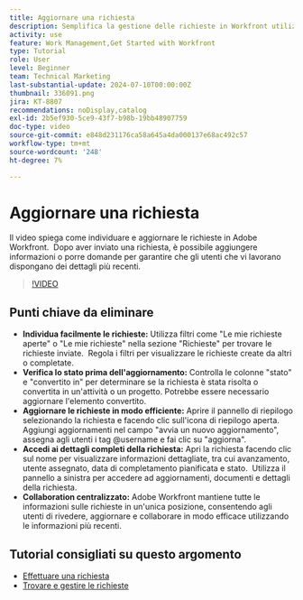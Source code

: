 ```yaml
---
title: Aggiornare una richiesta
description: Semplifica la gestione delle richieste in Workfront utilizzando i filtri per individuare le richieste, aggiornando in modo efficiente stato e dettagli, accedendo a informazioni complete e promuovendo la collaborazione centralizzata per flussi di lavoro semplificati.
activity: use
feature: Work Management,Get Started with Workfront
type: Tutorial
role: User
level: Beginner
team: Technical Marketing
last-substantial-update: 2024-07-10T00:00:00Z
thumbnail: 336091.png
jira: KT-8807
recommendations: noDisplay,catalog
exl-id: 2b5ef930-5ce9-43f7-b98b-19bb48907759
doc-type: video
source-git-commit: e848d231176ca58a645a4da000137e68ac492c57
workflow-type: tm+mt
source-wordcount: '248'
ht-degree: 7%

---
```


# Aggiornare una richiesta

Il video spiega come individuare e aggiornare le richieste in Adobe Workfront. &#x200B; Dopo aver inviato una richiesta, è possibile aggiungere informazioni o porre domande per garantire che gli utenti che vi lavorano dispongano dei dettagli più recenti. &#x200B; &#x200B;

>[!VIDEO](https://video.tv.adobe.com/v/3422299/?quality=12&learn=on&enablevpops&captions=ita)

## Punti chiave da eliminare

* **Individua facilmente le richieste:** Utilizza filtri come &quot;Le mie richieste aperte&quot; o &quot;Le mie richieste&quot; nella sezione &quot;Richieste&quot; per trovare le richieste inviate. &#x200B; Regola i filtri per visualizzare le richieste create da altri o completate.
* **Verifica lo stato prima dell&#39;aggiornamento:** Controlla le colonne &quot;stato&quot; e &quot;convertito in&quot; per determinare se la richiesta è stata risolta o convertita in un&#39;attività o un progetto. &#x200B; Potrebbe essere necessario aggiornare l&#39;elemento convertito. &#x200B;
* **Aggiornare le richieste in modo efficiente:** Aprire il pannello di riepilogo selezionando la richiesta e facendo clic sull&#39;icona di riepilogo aperta. &#x200B; Aggiungi aggiornamenti nel campo &quot;avvia un nuovo aggiornamento&quot;, assegna agli utenti i tag @username e fai clic su &quot;aggiorna&quot;. &#x200B;
* **Accedi ai dettagli completi della richiesta:** Apri la richiesta facendo clic sul nome per visualizzare informazioni dettagliate, tra cui avanzamento, utente assegnato, data di completamento pianificata e stato. &#x200B; Utilizza il pannello a sinistra per accedere ad aggiornamenti, documenti e dettagli della richiesta.
* **Collaboration centralizzato:** Adobe Workfront mantiene tutte le informazioni sulle richieste in un&#39;unica posizione, consentendo agli utenti di rivedere, aggiornare e collaborare in modo efficace utilizzando le informazioni più recenti. &#x200B;


## Tutorial consigliati su questo argomento

* [Effettuare una richiesta](/help/manage-work/issues-requests/make-a-request.md)
* [Trovare e gestire le richieste](/help/manage-work/issues-requests/find-requests.md)
